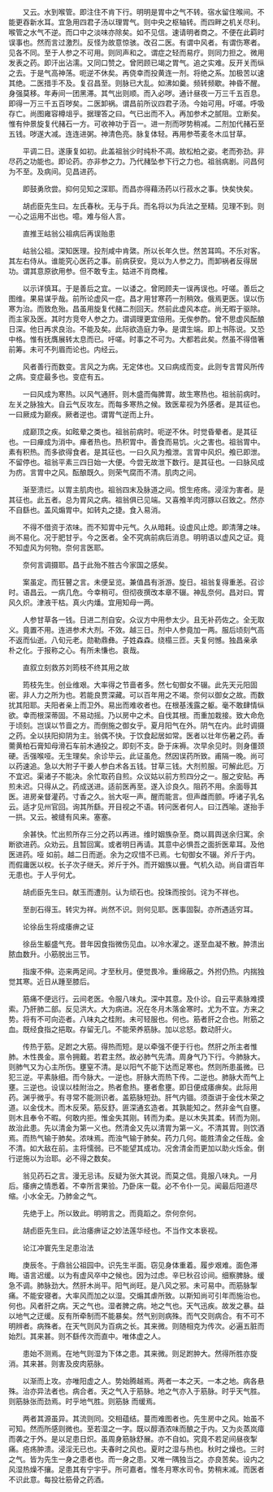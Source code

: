 <!-- { "loadSidebar": true } -->
　　又云。水到喉管。即注住不肯下行。明明是胃中之气不转。宿水留住喉间。不能更吞新水耳。宜急用四君子汤以理胃气。则中央之枢轴转。而四畔之机关尽利。喉管之水气不逆。而口中之淡味亦除矣。如不见信。速请明者商之。不便在此羁时误事也。然而言过激烈。反怪为故意惊骇。改召二医。有谓中风者。有谓伤寒者。见各不同。至于人参之不可用。则同声和之。谓症之轻而易疗。则同力担之。微用发表之药。即汗出沾濡。又同口赞之。曾罔顾已竭之胃气。追之实难。反开关而纵之去。于是气高神荡。呃逆不休矣。再侥幸而投黄连一剂。将绝之系。加极苦以速其绝。二医措手不及。复召昌至。则脉已大乱。如沸如羹。频转频歇。神昏不醒。身强莫移。年寿间一团黑滞。其气出则顺。而入必哕。通计昼夜一万三千五百息。即得一万三千五百哕矣。二医卸祸。谓昌前所议四君子汤。今始可用。吁嗟。呼吸存亡。尚图雍容樽俎乎。据理答之曰。气已出而不入。再加参术之腻阻。立断矣。惟有仲景旋复代赭石一方。可收神功于百一。进一剂而哕势稍减。二剂加代赭石至五钱。哕遂大减。连连进粥。神清色亮。脉复体轻。再用参苓麦冬木瓜甘草。

　　平调二日。遂康复如初。此盖祖翁少时纯朴不凋。故松柏之姿。老而弥劲。非尽药之功能也。即论药。亦非参之力。乃代赭坠参下行之力也。祖翁病剧。问昌何为不至。及病间。见昌进药。

　　即鼓勇欣尝。抑何见知之深耶。而昌亦得藉汤药以行菽水之事。快矣快矣。

　　胡卣臣先生曰。左氏春秋。无与于兵。而名将以为兵法之至精。见理不到。则一心之运用不出也。噫。难与俗人言。

　　直推王岵翁公祖病后再误贻患

　　岵翁公祖。深知医理。投剂咸中肯綮。所以长年久世。然苦耳鸣。不乐对客。其左右侍从。谁能究心医药之事。前病获安。竞以为人参之力。而卸祸者反得居功。谓其意原欲用参。但不敢专主。姑进不肖商榷。

　　以示详慎耳。于是善后之宜。一以诿之。曾罔顾夫一误再误也。吁嗟。善后之图维。果易谋乎哉。前所论虚风一症。昌才用甘寒药一剂稍效。俄焉更医。误以伤寒为治。而致危殆。昌虽用旋复代赭二剂回天。然前此虚风本症。尚无暇于驱除。而主家及医。其时方竞夸人参之力。谓调理更宜倍用。无俟参酌。曾不思虚风酝酿日深。他日再求良治。不能及矣。此际欲造庭力争。是谓生端。即上书陈说。又恐中格。惟有抚膺展转太息而已。吁嗟。时事之不可为。大都若此矣。然虽不得借箸前筹。未可不列眉而论也。内经云。

　　风者善行而数变。言风之为病。无定体也。又曰病成而变。此则专言胃风所传之病。变症最多也。变症有五。

　　一曰风成为寒热。以风气通肝。则木盛而侮脾胃。故生寒热也。祖翁前病时。左关之脉独大。自云气反攻左。而每多寒热之候。致医辈视为外感者。是其征也。一曰厥成为巅疾。厥者逆也。谓胃气逆而上升。

　　成巅顶之疾。如眩晕之类也。祖翁前病时。呃逆不休。时觉昏晕者。是其征也。一曰瘅成为消中。瘅者热也。热积胃中。善食而易饥。火之害也。祖翁胃中。素有积热。而多欲得食者。是其征也。一曰久风为飧泄。言胃中风炽。飧已即泄。不留停也。祖翁平素三四日始一大便。今尝无故泄下数行。是其征也。一曰脉风成为疠。言胃中之风。酝酿既久。则荣气腐而不清。肌肉之间。

　　渐至溃烂。以胃主肌肉也。祖翁四末及脉道之间。惯生疮疡。浸淫为害者。是其征也。此五者。总为胃风之病。祖翁俱已见端。又喜飧羊肉河豚以召致之。然亦不自繇也。盖风煽胃中。如转丸之捷。食入易消。

　　不得不借资于浓味。而不知胃中元气。久从暗耗。设虚风止熄。即清薄之味。尚不易化。况于肥甘乎。今之医者。全不究病前病后消息。明明语以虚风之证。竟不知虚风为何物。奈何言医耶。

　　奈何言调摄耶。昌于此殆不胜古今家国之感矣。

　　案虽定。而狂瞽之言。未便呈览。兼值昌有浙游。旋日。祖翁复得重恙。召诊时。语昌云。一病几危。今幸稍可。但彻夜撰改本章不辍。神乱奈何。昌对曰。胃风久炽。津液干枯。真火内燔。宜用知母一两。

　　人参甘草各一钱。日进二剂自安。众议方中用参太少。且无补药佐之。全无取义。竟置不用。连进参术大剂。不效。越三日。剂中人参竟加一两。服后顷刻气高不返而仙逝。八旬元老。勋勒鼎彝。子姓森森。绕榻三匝。夫复何憾。独昌亲承 朴之化。于报称之心。有所未慊也。哀哉。

　　直叙立刻救苏刘筠枝不终其用之故

　　筠枝先生。创业维艰。大率得之节啬者多。然七旬御女不辍。此先天元阳固密。非人力之所为也。若能良贾深藏。可以百年用之不竭。奈何以御女之故。而数扰其阳耶。夫阳者亲上而卫外。易出而难收者也。在根基浅露之躯。毫不敢肆情纵欲。幸而根深蒂固。不易动摇。乃以房中之术。自伐其根。而重加栽接。致大命危于顷刻。岂误以节啬之方。而倒施之御女乎。夏月阳气在外。阴气在内。此时调摄之药。全以扶阳抑阴为主。翁偶不快。于饮食起居如常。医者以壮年伤暑之药。香薷黄柏石膏知母滑石车前木通投之。即刻不支。卧于床褥。次早余见时。则身僵颈硬。舌强喉哑。无生理矣。余诊毕云。此证虽危。然因误药所致。甫隔一晚。尚可以药速追。急以大附子干姜人参白术各五钱。甘草三钱。大剂煎服。可解此厄。万不宜迟。渠诸子不能决。余忙取药自煎。众议姑以前方煎四分之一。服之安贴。再煎未迟。只得从之。药成送进。适前医再至。遂入诊良久。阻药不用。余面辱其医。进房亲督灌药。寸香之久。翁大呕一声。醒而能言。但声雌而颤。呼诸子乳名云。适才见州官回。询其所繇。开目视之不语。转问医者何人。曰江西喻。遂抬手一拱。又云。被缝有风来。塞塞。

　　余甚快。忙出煎所存三分之药以再进。维时姻族杂至。商以肩舆送余归寓。余断欲进药。众劝云。且暂回寓。或者明日再请。其意中必惧吾之面折医辈耳。及他医进药。哑 如前。越二日而逝。余为之叹惜不已焉。七旬御女不辍。斧斤于内。而假庸医以权。长子次子继夭。斧斤于外。而开姻族以舋。气机久动。尚自谓百年无患也。于人乎何尤。

　　胡卣臣先生曰。献玉而遭刖。认为顽石也。投珠而按剑。诧为不祥也。

　　至剖石得玉。转灾为祥。尚然不识。则何见耶。医事固裂。亦所遇适穷耳。

　　论徐岳生将成痿痹之证

　　徐岳生躯盛气充。昔年因食指微伤见血。以冷水濯之。遂至血凝不散。肿溃出脓血数升。小筋脱出三节。

　　指废不伸。迩来两足间。才至秋月。便觉畏冷。重绵蔽之。外拊仍热。内揣独觉其寒。近日从踵至膝后。

　　筋痛不便远行。云间老医。令服八味丸。深中其意。及仆诊。自云平素脉难摸索。乃肝肺二部。反见洪大。大为病进。况在冬月木落金寒时。尤为不宜。方来之势。将有不可向迩者。八味丸之桂附。未可轻服也。何也。筋者肝之合也。附筋之血。既经食指之挹取。存留无几。不能荣养筋脉。加以忿怒。数动肝火。

　　传热于筋。足跗之大筋。得热而短。是以牵强不便于行也。然肝之所主者惟肺。木性畏金。禀令拥戴。若君主然。故必肺气先清。周身气乃下行。今肺脉大。则肺气又为心主所伤。壅窒不清。是以阳气不能下达而足寒也。然则所患虽微。已犯三逆。平素脉细。而今脉大。一逆也。肝脉大而热下传。二逆也。肺脉大而气上壅。三逆也。设误以桂附治之。热者愈热。壅者愈壅。即日便成痿痹矣。此际用药。渊乎微乎。有寻常不能测识者。盖筋脉短劲。肝气内锢。须亟讲于金伐木荣之道。以金伐木。而木反荣。筋反舒。匪深通玄造者。其孰能知之。然非金气自壅。则木且奉令不暇。何敢内拒。惟金失其刚。转而为柔。是以木失其柔。转而为刚。故治此患。先以清金为第一义也。然清金又先以清胃为第一义。不清其胃。则饮酒焉。而热气输于肺矣。浓味焉。而浊气输于肺矣。药力几何。能胜清金之任哉。金不清。如大敌在前。主将懦弱。已不能望其成功。况舍清金而更加以助火烁金。倒行逆施以为治耶。必不得之数矣。

　　翁见药石之言。漫无忌讳。反疑为张大其说。而莫之信。竟服八味丸。一月后。痿痹之情悉着。不幸所言果验。乃卧床一载。必不令仆一见。闻最后阳道尽缩。小水全无。乃肺金之气。

　　先绝于上。所以致此。明明言之。而竟蹈之。奈何奈何。

　　胡卣臣先生曰。此治痿痹证之妙法莲华经也。不当作文本亵视。

　　论江冲寰先生足患治法

　　庚辰冬。于鼎翁公祖园中。识先生半面。窃见身体重着。履步艰难。面色滞晦。语言迟缓。以为有虚风卒中之候也。因为过虑。辛巳秋召诊间。细察脾脉。缓急不调。肺脉劲大。然肝木尚平。阳气尚旺。是八风之邪。未可易中。而筋脉掣痛。不能安寝者。大率风而加之以湿。交煽其虐所致。以斯知尚可引年而施治也。何也。风者肝之病。天之气也。湿者脾之病。地之气也。天气迅疾。故发之暴。益以地气之迂缓。反有所牵制而不能暴矣。然气别则病殊。而气交则病合。有不可不明辨者。病殊者。在天气则风为百病之长。其来微。则随相克为传次。必遍五脏而始烈。其来甚。则不繇传次而直中。唯体虚之人。

　　患始不测焉。在地气则湿为下体之患。其来微。则足跗肿大。然得所胜亦旋消。其来甚。则害及皮肉筋脉。

　　以渐而上攻。亦唯阳虚之人。势始腾越焉。两者一本之天。一本之地。病各悬殊。治亦异法者也。病合者。天之气入于筋脉。地之气亦入于筋脉。时乎天气胜。则筋脉张而劲焉。时乎地气胜。则筋脉 而缓焉。

　　两者其源虽异。其流则同。交相蕴结。蔓而难图者也。先生房中之风。始虽不可知。然而所感则微也。至若湿之一字。既以醇酒浓味而酿之于内。又为炎蒸岚瘴而袭之于外。是以足患日炽。虽周身筋脉舒展。亦不自如。究竟不若足间昼夜掣痛。疮疡肿溃。浸淫无已也。夫春时之风也。夏时之湿与热也。秋时之燥也。三时之气。皆为先生一身之患者也。而一身之患。又唯一隅独当之。亦良苦矣。设内之风湿热燥不攘。足患其有宁宇乎。所可嘉者。惟冬月寒水司令。势稍末减。而医者不识此意。每投壮筋骨之药酒。

